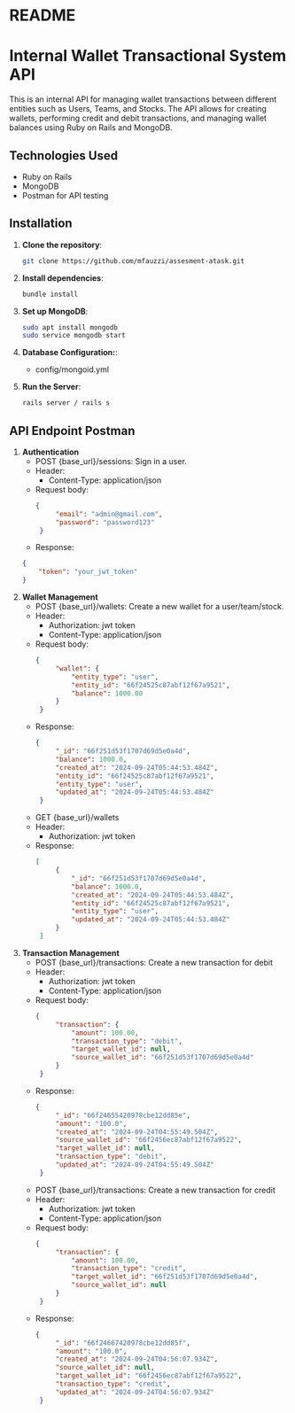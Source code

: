 # README

# Internal Wallet Transactional System API

This is an internal API for managing wallet transactions between different entities such as Users, Teams, and Stocks. The API allows for creating wallets, performing credit and debit transactions, and managing wallet balances using Ruby on Rails and MongoDB.

## Technologies Used

- Ruby on Rails
- MongoDB
- Postman for API testing

## Installation

1. **Clone the repository**:

   ```bash
   git clone https://github.com/mfauzzi/assesment-atask.git

2. **Install dependencies**:

   ```bash
   bundle install

3. **Set up MongoDB**:

   ```bash
   sudo apt install mongodb
   sudo service mongodb start

4. **Database Configuration:**:

   - config/mongoid.yml
  
5. **Run the Server**:

   ```bash
   rails server / rails s

## API Endpoint Postman

1. **Authentication**
   - POST {base_url}/sessions: Sign in a user.
   - Header:
      - Content-Type: application/json
   - Request body:
     ```json
     {
          "email": "admin@gmail.com",
          "password": "password123"
      }
   - Response:
   ```json
   {
       "token": "your_jwt_token"
   }

2. **Wallet Management**
   - POST {base_url}/wallets: Create a new wallet for a user/team/stock.
   - Header:
      - Authorization: jwt token
      - Content-Type: application/json
   - Request body:
     ```json
     {
          "wallet": {
              "entity_type": "user",
              "entity_id": "66f24525c87abf12f67a9521",
              "balance": 1000.00
          }
      }
   - Response:
     ```json
     {
          "_id": "66f251d53f1707d69d5e0a4d",
          "balance": 1000.0,
          "created_at": "2024-09-24T05:44:53.484Z",
          "entity_id": "66f24525c87abf12f67a9521",
          "entity_type": "user",
          "updated_at": "2024-09-24T05:44:53.484Z"
      }

   - GET {base_url}/wallets
   - Header:
      - Authorization: jwt token
   - Response:
     ```json
     [
          {
              "_id": "66f251d53f1707d69d5e0a4d",
              "balance": 1000.0,
              "created_at": "2024-09-24T05:44:53.484Z",
              "entity_id": "66f24525c87abf12f67a9521",
              "entity_type": "user",
              "updated_at": "2024-09-24T05:44:53.484Z"
          }
      ]

3. **Transaction Management**
   - POST {base_url}/transactions: Create a new transaction for debit
   - Header:
      - Authorization: jwt token
      - Content-Type: application/json
   - Request body:
     ```json
     {
          "transaction": {
              "amount": 100.00,
              "transaction_type": "debit",
              "target_wallet_id": null,
              "source_wallet_id": "66f251d53f1707d69d5e0a4d"
          }
      }
   - Response:
     ```json
     {
          "_id": "66f24655420978cbe12dd85e",
          "amount": "100.0",
          "created_at": "2024-09-24T04:55:49.504Z",
          "source_wallet_id": "66f2456ec87abf12f67a9522",
          "target_wallet_id": null,
          "transaction_type": "debit",
          "updated_at": "2024-09-24T04:55:49.504Z"
      }

   - POST {base_url}/transactions: Create a new transaction for credit
   - Header:
      - Authorization: jwt token
      - Content-Type: application/json
   - Request body:
     ```json
     {
          "transaction": {
              "amount": 100.00,
              "transaction_type": "credit",
              "target_wallet_id": "66f251d53f1707d69d5e0a4d",
              "source_wallet_id": null
          }
      }
   - Response:
     ```json
     {
          "_id": "66f24667420978cbe12dd85f",
          "amount": "100.0",
          "created_at": "2024-09-24T04:56:07.934Z",
          "source_wallet_id": null,
          "target_wallet_id": "66f2456ec87abf12f67a9522",
          "transaction_type": "credit",
          "updated_at": "2024-09-24T04:56:07.934Z"
      }

